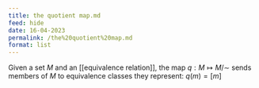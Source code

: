 ```yaml
---
title: the quotient map.md
feed: hide
date: 16-04-2023
permalink: /the%20quotient%20map.md
format: list
---
```



Given a set $M$ and an [[equivalence relation]],  the map $q: M\mapsto M/\sim$ sends members of $M$ to equivalence classes they represent: $q(m) = [m]$
